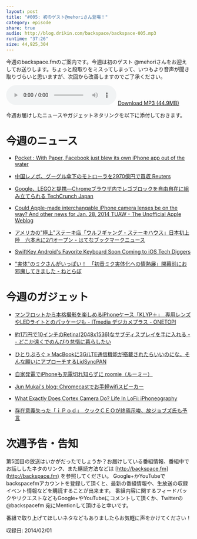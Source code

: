 ```yaml
---
layout: post
title: "#005: 初のゲスト@mehoriさん登場！"
category: episode
share: true
audio: http://blog.drikin.com/backspace/backspace-005.mp3
runtime: "37:26"
size: 44,925,304
---
```


今週のbackspace.fmのご案内です。今週は初のゲスト @mehoriさんをお迎えしてお送りします。ちょっと段取りをミスってしまって、いつもより音声が聞き取りづらいと思いますが、次回から改善しますのでご了承ください。

<audio src="http://blog.drikin.com/backspace/backspace-005.mp3" controls preload></audio>
[Download MP3 (44.9MB)](http://blog.drikin.com/backspace/backspace-005.mp3)

今週お届けしたニュースやガジェットネタリンクを以下に添付しておきます。

今週のニュース
=============
- [Pocket : With Paper, Facebook just blew its own iPhone app out of the water](http://getpocket.com/a/read/535412495)

- [中国レノボ、グーグル傘下のモトローラを2970億円で買収  Reuters](http://jp.reuters.com/article/topNews/idJPTYEA0S08520140130)

- [Google、LEGOと提携―Chromeブラウザ内でレゴブロックを自由自在に組み立てられる  TechCrunch Japan](http://jp.techcrunch.com/2014/01/29/20140128google-chrome-now-lets-you-play-with-lego-in-the-browser/)

- [Could Apple-made interchangable iPhone camera lenses be on the way? And other news for Jan. 28, 2014  TUAW - The Unofficial Apple Weblog](http://www.tuaw.com/2014/01/28/could-apple-made-interchangable-iphone-camera-lenses-be-on-the-w/?ncid=rss_truncated)

- [アメリカの"極上"ステーキ店「ウルフギャング・ステーキハウス」日本初上陸　六本木に2/1オープン - はてなブックマークニュース](http://hatenanews.com/articles/201401/18518)

- [SwiftKey Android's Favorite Keyboard Soon Coming to iOS  Tech Diggers](http://tech-diggers.com/swiftkey-androids-favorite-keyboard-soon-coming-to-ios/)

- ["実体"のミクさんがいっぱい！　「初音ミク実体化への情熱展」開幕前にお邪魔してきました - ねとらぼ](http://nlab.itmedia.co.jp/nl/articles/1401/31/news049.html)


今週のガジェット
===============
- [マンフロットから本格撮影を楽しめるiPhoneケース「KLYP＋」　専用レンズやLEDライトとのパッケージも - ITmedia デジカメプラス - ONETOPI](http://1topi.jp/curator/mazzo/1401/31/447467)

- [約1万円で10インチのRetina(2048x1536)なサブディスプレイを手に入れる -- どこか遠くでのんびり怠惰に暮らしたい](http://misc.mat2uken.net/blog/2013/12/04/got_retina_sub_display_10000yen.html)

- [ひとりぶろぐ » MacBookに3G/LTE通信機能が搭載されたらいいのにな。そんな願いにアプローチするLidSyncPAN](http://hitoriblog.com/?p=22316)

- [自家発電でiPhoneも充電切れ知らずに  roomie（ルーミー）](http://www.roomie.jp/sp/2014/01/133734/)

- [Jun Mukai's blog: Chromecastでお手軽wifiスピーカー](http://blog.jmuk.org/2014/01/chromecastwifi.html?spref=fb&m=1)

- [What Exactly Does Cortex Camera Do?  Life In LoFi: iPhoneography](http://lifeinlofi.com/2013/02/06/what-does-cortex-camera-do/)

- [存在意義失った「ｉＰｏｄ」　クックＣＥＯが終焉示唆、故ジョブズ氏も予言](http://www.sankeibiz.jp/express/news/140131/exb1401310004000-n1.htm)


次週予告・告知
=============
第5回目の放送はいかがだったでしょうか？お届けしている番組情報、番組中でお話ししたネタのリンク、また購読方法などは [http://backspace.fm](http://backspace.fm) を参照してください。
Google+かYouTubeでbackspacefmアカウントを登録して頂くと、最新の番組情報や、生放送の収録イベント情報などを購読することが出来ます。
番組内容に関するフィードバックやリクエストなどもGoogle+やYouTubeにコメントして頂くか、Twitterの@backspacefm 宛にMentionして頂けると幸いです。

番組で取り上げてほしいネタなどもありましたらお気軽に声をかけてください！

収録日: 2014/02/01

